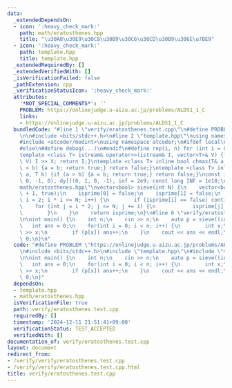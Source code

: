 ```yaml
---
data:
  _extendedDependsOn:
  - icon: ':heavy_check_mark:'
    path: math/eratosthenes.hpp
    title: "\u30A8\u30E9\u30C8\u30B9\u30C6\u30CD\u30B9\u306E\u7BE9"
  - icon: ':heavy_check_mark:'
    path: template.hpp
    title: template.hpp
  _extendedRequiredBy: []
  _extendedVerifiedWith: []
  _isVerificationFailed: false
  _pathExtension: cpp
  _verificationStatusIcon: ':heavy_check_mark:'
  attributes:
    '*NOT_SPECIAL_COMMENTS*': ''
    PROBLEM: https://onlinejudge.u-aizu.ac.jp/problems/ALDS1_1_C
    links:
    - https://onlinejudge.u-aizu.ac.jp/problems/ALDS1_1_C
  bundledCode: "#line 1 \"verify/eratosthenes.test.cpp\"\n#define PROBLEM \"https://onlinejudge.u-aizu.ac.jp/problems/ALDS1_1_C\"\
    \n\n#include <bits/stdc++.h>\n#line 2 \"template.hpp\"\nusing namespace std;\n\
    #include <atcoder/modint>\nusing namespace atcoder;\n#ifdef local\n#include <debug.hpp>\n\
    #else\n#define debug(...)\n#endif\n#define rep(i, n) for (int i = 0; i < n; i++)\n\
    template <class T> istream& operator>>(istream& I, vector<T>& V) {for (T& X :\
    \ V) I >> X; return I;}\ntemplate <class T> inline bool chmax(T& a, T b) {if (a\
    \ < b) {a = b; return true;} return false;}\ntemplate <class T> inline bool chmin(T&\
    \ a, T b) {if (a > b) {a = b; return true;} return false;}\nconst int dx[](1,\
    \ 0, -1, 0), dy[](0, 1, 0, -1), inf = 2e9; const long INF = 1e18;\n#line 1 \"\
    math/eratosthenes.hpp\"\nvector<bool> sieve(int N) {\n    vector<bool> isprime(N\
    \ + 1, true);\n    isprime[0] = false;\n    isprime[1] = false;\n    for (int\
    \ i = 2; i * i <= N; i++) {\n        if (isprime[i] == false) continue;\n    \
    \    for (int j = i * 2; j <= N; j += i) {\n            isprime[j] = false;\n\
    \        }\n    }\n    return isprime;\n}\n#line 6 \"verify/eratosthenes.test.cpp\"\
    \n\nint main() {\n    int n;\n    cin >> n;\n    auto p = sieve((int)1e8);\n \
    \   int ans = 0;\n    for(int i = 0; i < n; i++) {\n        int x;\n        cin\
    \ >> x;\n        if (p[x]) ans++;\n    }\n    cout << ans << endl;\n    return\
    \ 0;\n}\n"
  code: "#define PROBLEM \"https://onlinejudge.u-aizu.ac.jp/problems/ALDS1_1_C\"\n\
    \n#include <bits/stdc++.h>\n#include \"template.hpp\"\n#include \"math/eratosthenes.hpp\"\
    \n\nint main() {\n    int n;\n    cin >> n;\n    auto p = sieve((int)1e8);\n \
    \   int ans = 0;\n    for(int i = 0; i < n; i++) {\n        int x;\n        cin\
    \ >> x;\n        if (p[x]) ans++;\n    }\n    cout << ans << endl;\n    return\
    \ 0;\n}"
  dependsOn:
  - template.hpp
  - math/eratosthenes.hpp
  isVerificationFile: true
  path: verify/eratosthenes.test.cpp
  requiredBy: []
  timestamp: '2024-12-11 21:51:41+09:00'
  verificationStatus: TEST_ACCEPTED
  verifiedWith: []
documentation_of: verify/eratosthenes.test.cpp
layout: document
redirect_from:
- /verify/verify/eratosthenes.test.cpp
- /verify/verify/eratosthenes.test.cpp.html
title: verify/eratosthenes.test.cpp
---
```

